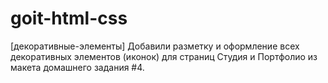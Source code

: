 # goit-html-css
[декоративные-элементы] Добавили разметку и оформление всех декоративных элементов (иконок) для страниц Студия и Портфолио из макета домашнего задания #4.
